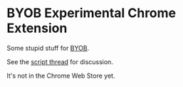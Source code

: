 BYOB Experimental Chrome Extension
==========

Some stupid stuff for [BYOB](https://forums.somethingawful.com/forumdisplay.php?forumid=268).

See the [script thread](https://forums.somethingawful.com/showthread.php?threadid=3955414) for discussion.

It's not in the Chrome Web Store yet.